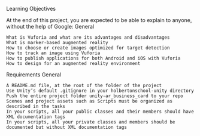 Learning Objectives

At the end of this project, you are expected to be able to explain to anyone, without the help of Google:
General

    What is Vuforia and what are its advantages and disadvantages
    What is marker-based augmented reality
    How to choose or create images optimized for target detection
    How to track an image using Vuforia
    How to publish applications for both Android and iOS with Vuforia
    How to design for an augmented reality environment

Requirements
General

    A README.md file, at the root of the folder of the project
    Use Unity’s default .gitignore in your holbertonschool-unity directory
    Push the entire project folder unity-ar_business_card to your repo
    Scenes and project assets such as Scripts must be organized as described in the tasks
    In your scripts, all your public classes and their members should have XML documentation tags
    In your scripts, all your private classes and members should be documented but without XML documentation tags
